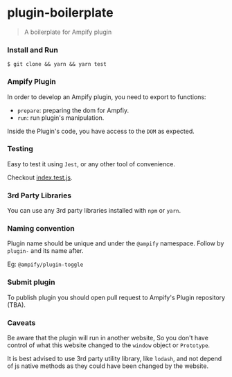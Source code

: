 # plugin-boilerplate

> A boilerplate for Ampify plugin

### Install and Run

```shell script
$ git clone && yarn && yarn test
```

### Ampify Plugin

In order to develop an Ampify plugin,
you need to export to functions:

- `prepare`: preparing the dom for Ampfiy.
- `run`: run plugin's manipulation.

Inside the Plugin's code, you have access to the `DOM` as expected.

### Testing

Easy to test it using `Jest`, or any other tool of convenience.

Checkout [index.test.js](./index.test.js).

### 3rd Party Libraries

You can use any 3rd party libraries installed with `npm` or `yarn`.

### Naming convention

Plugin name should be unique and under the `@ampify` namespace.
Follow by `plugin-` and its name after.

Eg: `@ampify/plugin-toggle`

### Submit plugin

To publish plugin you should open pull request to Ampify's Plugin repository (TBA).

### Caveats

Be aware that the plugin will run in another website,
So you don't have control of what this website changed to the `window` object or
`Prototype`.

It is best advised to use 3rd party utility library,
like `lodash`, and not depend of js native methods
as they could have been changed by the website.
